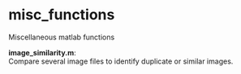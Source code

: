 misc_functions
==========

Miscellaneous matlab functions

**image_similarity.m**:  
Compare several image files to identify duplicate or similar images.
